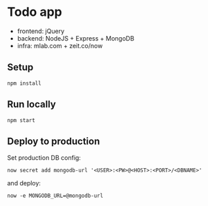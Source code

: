 # Todo app

- frontend: jQuery
- backend: NodeJS + Express + MongoDB
- infra: mlab.com + zeit.co/now



## Setup

```
npm install
```



## Run locally

```
npm start
```



## Deploy to production

Set production DB config:

```
now secret add mongodb-url '<USER>:<PW>@<HOST>:<PORT>/<DBNAME>'
```

and deploy:

```
now -e MONGODB_URL=@mongodb-url
```
